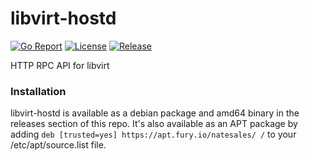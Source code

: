 # libvirt-hostd

[![Go Report](https://goreportcard.com/badge/github.com/natesales/libvirt-hostd?style=for-the-badge)](https://goreportcard.com/report/github.com/natesales/libvirt-hostd)
[![License](https://img.shields.io/github/license/natesales/libvirt-hostd?style=for-the-badge)](https://github.com/natesales/libvirt-hostd/blob/main/LICENSE)
[![Release](https://img.shields.io/github/v/release/natesales/libvirt-hostd?style=for-the-badge)](https://github.com/natesales/libvirt-hostd/releases)

HTTP RPC API for libvirt

### Installation

libvirt-hostd is available as a debian package and amd64 binary in the releases section of this repo. It's also available as an APT package by adding `deb [trusted=yes] https://apt.fury.io/natesales/ /` to your /etc/apt/source.list file.
